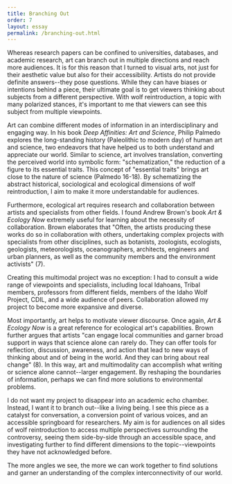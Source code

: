 ```yaml
---
title: Branching Out
order: 7
layout: essay
permalink: /branching-out.html
---
```


Whereas research papers can be confined to universities, databases, and academic research, art can branch out in multiple directions and reach more audiences. It is for this reason that I turned to visual arts, not just for their aesthetic value but also for their accessibility. Artists do not provide definite answers--they pose questions. While they can have biases or intentions behind a piece, their ultimate goal is to get viewers thinking about subjects from a different perspective. With wolf reintroduction, a topic with many polarized stances, it's important to me that viewers can see this subject from multiple viewpoints.

Art can combine different modes of information in an interdisciplinary and engaging way. In his book _Deep Affinities: Art and Science_, Philip Palmedo explores the long-standing history (Paleolithic to modern day) of human art and science, two endeavors that have helped us to both understand and appreciate our world. Similar to science, art involves translation, converting the perceived world into symbolic form: "schematization," the reduction of a figure to its essential traits. This concept of "essential traits" brings art close to the nature of science (Palmedo 16-18). By schematizing the abstract historical, sociological and ecological dimensions of wolf reintroduction, I aim to make it more understandable for audiences. 

Furthermore, ecological art requires research and collaboration between artists and specialists from other fields. I found Andrew Brown's book _Art & Ecology Now_ extremely useful for learning about the necessity of collaboration. Brown elaborates that "Often, the artists producing these works do so in collaboration with others, undertaking complex projects with specialists from other disciplines, such as botanists, zoologists, ecologists, geologists, meteorologists, oceanographers, architects, engineers and urban planners, as well as the community members and the environment activists" (7). 

Creating this multimodal project was no exception: I had to consult a wide range of viewpoints and specialists, including local Idahoans, Tribal members, professors from different fields, members of the Idaho Wolf Project, CDIL, and a wide audience of peers. Collaboration allowed my project to become more expansive and diverse.

Most importantly, art helps to motivate viewer discourse. Once again, _Art & Ecology Now_ is a great reference for ecological art's capabilities. Brown further argues that artists "can engage local communities and garner broad support in ways that science alone can rarely do. They can offer tools for reflection, discussion, awareness, and action that lead to new ways of thinking about and of being in the world. And they can bring about real change" (8). In this way, art and multimodality can accomplish what writing or science alone cannot--larger engagement. By reshaping the boundaries of information, perhaps we can find more solutions to environmental problems.

I do not want my project to disappear into an academic echo chamber. Instead, I want it to branch out--like a living being. I see this piece as a catalyst for conversation, a conversion point of various voices, and an accessible springboard for researchers. My aim is for audiences on all sides of wolf reintroduction to access multiple perspectives surrounding the controversy, seeing them side-by-side through an accessible space, and investigating further to find different dimensions to the topic--viewpoints they have not acknowledged before. 

The more angles we see, the more we can work together to find solutions and garner an understanding of the complex interconnectivity of our world.